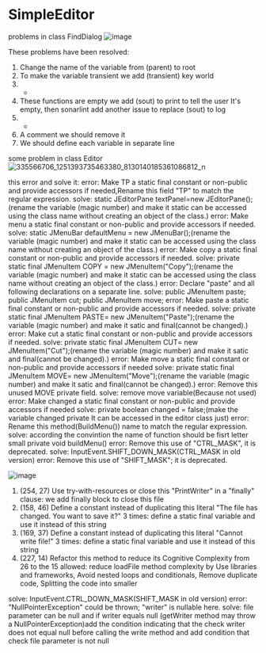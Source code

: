 # SimpleEditor

 problems in class FindDialog 
 ![image](https://user-images.githubusercontent.com/100956629/225065182-f24c0655-8f0c-4fe4-9f6d-2338b9e4303a.png)
 
 These problems have been resolved:
1)	Change the name of the variable from (parent) to root
2)	To make the variable transient we add (transient) key world 
3)	+  
4)	 These functions are empty we add (sout) to print to tell the user It's empty, then sonarlint add another issue to replace (sout) to log
5)	+
6)	A comment we should remove it
7)	We should define each variable in separate line


some problem in class Editor
![335566706_1251393735463380_8130140185361086812_n](https://user-images.githubusercontent.com/114495555/225697082-da860694-0a7c-422a-a97c-c1487659e847.jpg)

this error and solve it:
error: Make TP a static final constant or non-public and provide accessors if needed,Rename this field "TP" to match the regular expression.
solve: static JEditorPane textPanel=new JEditorPane();(rename the variable (magic number) and make it static can be accessed using the class name without creating an object of the class.)
error: Make menu a static final constant or non-public and provide accessors if needed.
solve: static JMenuBar defaultMenu = new JMenuBar();(rename the variable (magic number) and make it static can be accessed using the class name without creating an object of the class.)
error: Make copy a static final constant or non-public and provide accessors if needed.
solve: private static final JMenuItem COPY = new JMenuItem("Copy");(rename the variable (magic number) and make it static can be accessed using the class name without creating an object of the class.)
error: Declare "paste" and all following declarations on a separate line.
solve: 	public JMenuItem paste;
        public JMenuItem cut;
        public JMenuItem move;
error: Make paste a static final constant or non-public and provide accessors if needed.
solve: private static final JMenuItem PASTE= new JMenuItem("Paste");(rename the variable (magic number) and make it satic and final(cannot be changed).)
error: Make cut a static final constant or non-public and provide accessors if needed.
solve: private static final JMenuItem CUT= new JMenuItem("Cut");(rename the variable (magic number) and make it satic and final(cannot be changed).)
error: Make move a static final constant or non-public and provide accessors if needed
solve: private static final JMenuItem MOVE= new JMenuItem("Move");(rename the variable (magic number) and make it satic and final(cannot be changed).)
error: Remove this unused MOVE private field.
solve: remove move variable(Because not used)
error: Make changed a static final constant or non-public and provide accessors if needed
solve: private boolean changed = false;(make the variable changed private It can be accessed in the editor class just)
error: Rename this method(BuildMenu()) name to match the regular expression.
solve: according the convintion the name of function should be fisrt letter small private void buildMenu() 
error: Remove this use of "CTRL_MASK", it is deprecated.
solve: InputEvent.SHIFT_DOWN_MASK(CTRL_MASK in old version) 
error: Remove this use of "SHIFT_MASK"; it is deprecated.

![image](https://user-images.githubusercontent.com/100956629/225733383-6ac0dcd7-1f27-4a1c-8f61-992fa0cfd8a0.png)


1)	(254, 27) Use try-with-resources or close this "PrintWriter" in a "finally" clause: we add finally block to close this file 
2)	(158, 46) Define a constant instead of duplicating this literal "The file has changed. You want to save it?" 3 times: define a static final variable and use it instead of  this string 
3)	(169, 37) Define a constant instead of duplicating this literal "Cannot write file!" 3 times:  define a static final variable and use it instead of  this string
4)	(227, 14) Refactor this method to reduce its Cognitive Complexity from 26 to the 15 allowed: reduce loadFile method complexity  by Use libraries and frameworks, Avoid nested loops and conditionals, Remove duplicate code, Splitting the code into smaller

solve: InputEvent.CTRL_DOWN_MASK(SHIFT_MASK in old version)
error: "NullPointerException" could be thrown; "writer" is nullable here.
solve: file parameter can be null and if writer equals null (getWriter method may throw a NullPointerException)add the condition indicating that the check writer does not equal null before calling the write method and add condition that check file parameter is not null 



